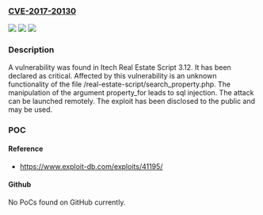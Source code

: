 ### [CVE-2017-20130](https://cve.mitre.org/cgi-bin/cvename.cgi?name=CVE-2017-20130)
![](https://img.shields.io/static/v1?label=Product&message=Real%20Estate%20Script&color=blue)
![](https://img.shields.io/static/v1?label=Version&message=n%2Fa&color=blue)
![](https://img.shields.io/static/v1?label=Vulnerability&message=CWE-89%20SQL%20Injection&color=brighgreen)

### Description

A vulnerability was found in Itech Real Estate Script 3.12. It has been declared as critical. Affected by this vulnerability is an unknown functionality of the file /real-estate-script/search_property.php. The manipulation of the argument property_for leads to sql injection. The attack can be launched remotely. The exploit has been disclosed to the public and may be used.

### POC

#### Reference
- https://www.exploit-db.com/exploits/41195/

#### Github
No PoCs found on GitHub currently.

